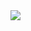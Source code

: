 <!-- ### Hi i am Pahrurozi -->

<img src="https://source.unsplash.com/1600x900/?rinjani" />

<!-- 
Apapun yang anda pelajari kuncinya adalah anda harus bisa belajar mandiri, berkomitmen, benar benar punya rasa ingin tahu dan tertarik terhadap materi karena, sebagus dan sebaik apapun materinya tidak akan berguna tanpa keserisan anda untuk belajar, berlatih serta mencoba.

~ Dicoding ~
 -->
<!-- **pahrurozidev/pahrurozidev** is a ✨ _special_ ✨ repository because its `READMHE.md` (this file) appears on your GitHub profile.

Here are some ideas to get you started:

- 🔭 I’m currently working on ...
- 🌱 I’m currently learning ...
- 👯 I’m looking to collaborate on ...
- 🤔 I’m looking for help with ...
- 💬 Ask me about ...
- 📫 How to reach me: ...
- 😄 Pronouns: ...
- ⚡ Fun fact: ... -->

<!-- [![Top Langs](https://github-readme-stats.vercel.app/api/top-langs/?username=pahrurozidev&langs_count=8)](https://github.com/pahrurozidev/github-readme-stats) -->

